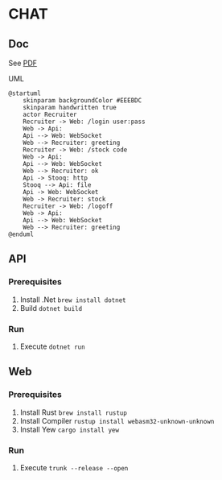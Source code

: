 # CHAT

## Doc
See [PDF](./docs/net-challenge-financial-chat_6137a578d338d.pdf)

UML
```plantuml
@startuml
    skinparam backgroundColor #EEEBDC
    skinparam handwritten true
    actor Recruiter
    Recruiter -> Web: /login user:pass
    Web -> Api:
    Api --> Web: WebSocket
    Web --> Recruiter: greeting
    Recruiter -> Web: /stock code
    Web -> Api:
    Api --> Web: WebSocket
    Web --> Recruiter: ok
    Api -> Stooq: http
    Stooq --> Api: file
    Api -> Web: WebSocket
    Web -> Recruiter: stock
    Recruiter -> Web: /logoff
    Web -> Api:
    Api --> Web: WebSocket
    Web --> Recruiter: greeting
@enduml
```

## API

### Prerequisites
1. Install .Net `brew install dotnet`
1. Build `dotnet build`

### Run
1. Execute `dotnet run`

## Web

### Prerequisites
1. Install Rust `brew install rustup`
1. Install Compiler `rustup install webasm32-unknown-unknown`
1. Install Yew `cargo install yew`

### Run
1. Execute `trunk --release --open`